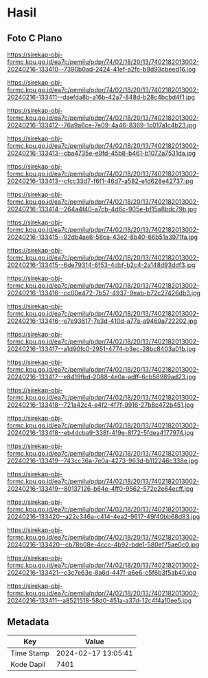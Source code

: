 # Hasil

## Foto C Plano

https://sirekap-obj-formc.kpu.go.id/ea7c/pemilu/pdpr/74/02/18/20/13/7402182013002-20240216-133410--7390b0ad-2424-41ef-a2fc-b9d93cbeed16.jpg

https://sirekap-obj-formc.kpu.go.id/ea7c/pemilu/pdpr/74/02/18/20/13/7402182013002-20240216-133411--daefda8b-a16b-42a7-848d-b28c4bcbd4f1.jpg

https://sirekap-obj-formc.kpu.go.id/ea7c/pemilu/pdpr/74/02/18/20/13/7402182013002-20240216-133412--76a9a6ce-7e09-4a46-8369-1c017a1c4b23.jpg

https://sirekap-obj-formc.kpu.go.id/ea7c/pemilu/pdpr/74/02/18/20/13/7402182013002-20240216-133413--cba4735e-e9fd-45b8-b461-b1072a7531da.jpg

https://sirekap-obj-formc.kpu.go.id/ea7c/pemilu/pdpr/74/02/18/20/13/7402182013002-20240216-133413--cfcc33d7-f6f1-46d7-a582-e1d628e42737.jpg

https://sirekap-obj-formc.kpu.go.id/ea7c/pemilu/pdpr/74/02/18/20/13/7402182013002-20240216-133414--264a4f40-a7cb-4d6c-905e-bf15a8bdc79b.jpg

https://sirekap-obj-formc.kpu.go.id/ea7c/pemilu/pdpr/74/02/18/20/13/7402182013002-20240216-133415--92db4ae6-58ca-43e2-8b40-66b51a3971fa.jpg

https://sirekap-obj-formc.kpu.go.id/ea7c/pemilu/pdpr/74/02/18/20/13/7402182013002-20240216-133415--6de79314-6f53-4dbf-b2c4-2a148d93ddf3.jpg

https://sirekap-obj-formc.kpu.go.id/ea7c/pemilu/pdpr/74/02/18/20/13/7402182013002-20240216-133416--cc00e472-7b57-4937-9eab-b72c27426db3.jpg

https://sirekap-obj-formc.kpu.go.id/ea7c/pemilu/pdpr/74/02/18/20/13/7402182013002-20240216-133416--e7e93617-7e3d-410d-a77a-a9469a722202.jpg

https://sirekap-obj-formc.kpu.go.id/ea7c/pemilu/pdpr/74/02/18/20/13/7402182013002-20240216-133417--a1d90fc0-2951-4774-b3ec-28bc8403a01b.jpg

https://sirekap-obj-formc.kpu.go.id/ea7c/pemilu/pdpr/74/02/18/20/13/7402182013002-20240216-133417--e8419fbd-2088-4e0a-adff-6cb58989ad23.jpg

https://sirekap-obj-formc.kpu.go.id/ea7c/pemilu/pdpr/74/02/18/20/13/7402182013002-20240216-133418--721a42c4-e4f2-4f7f-9916-27b8c472b451.jpg

https://sirekap-obj-formc.kpu.go.id/ea7c/pemilu/pdpr/74/02/18/20/13/7402182013002-20240216-133418--eb4dcba9-338f-419e-8f72-5fdea4177974.jpg

https://sirekap-obj-formc.kpu.go.id/ea7c/pemilu/pdpr/74/02/18/20/13/7402182013002-20240216-133419--743cc36a-7e0a-4273-963d-b112246c338e.jpg

https://sirekap-obj-formc.kpu.go.id/ea7c/pemilu/pdpr/74/02/18/20/13/7402182013002-20240216-133419--80137126-b64e-4ff0-9562-572e2e64ecff.jpg

https://sirekap-obj-formc.kpu.go.id/ea7c/pemilu/pdpr/74/02/18/20/13/7402182013002-20240216-133420--a22c346a-c414-4ea2-9617-49f40bb68d83.jpg

https://sirekap-obj-formc.kpu.go.id/ea7c/pemilu/pdpr/74/02/18/20/13/7402182013002-20240216-133420--cb78b08e-4ccc-4b92-bde1-580ef75ae0c0.jpg

https://sirekap-obj-formc.kpu.go.id/ea7c/pemilu/pdpr/74/02/18/20/13/7402182013002-20240216-133421--c3c7e63e-8a6d-447f-a6e6-c5f6b3f5ab40.jpg

https://sirekap-obj-formc.kpu.go.id/ea7c/pemilu/pdpr/74/02/18/20/13/7402182013002-20240216-133411--a8521518-58d0-451a-a37d-12c4f4a10ee5.jpg


## Metadata

| Key        | Value               |
| ---------- | ------------------- |
| Time Stamp | 2024-02-17 13:05:41 |
| Kode Dapil | 7401                |




